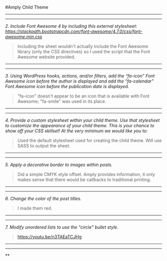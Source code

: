 #Amply Child Theme
___
___
*2. Include Font Awesome 4 by including this external stylesheet: https://stackpath.bootstrapcdn.com/font-awesome/4.7.0/css/font-awesome.min.css*

> Including the sheet wouldn't actually include the Font Awesome library (only the CSS directives) so I used the script that the Font Awesome website provided.
___
___

*3. Using WordPress hooks, actions, and/or filters, add the “fa-icon” Font Awesome icon before the author is displayed and add the “fa-calendar” Font Awesome icon before the publication date is displayed.*

> "fa-icon" doesn't appear to be an icon that is available with Font Awesome; "fa-smile" was used in its place.
___
___

*4. Provide a custom stylesheet within your child theme. Use that stylesheet to customize the appearance of your child theme. This is your chance to show off your CSS skillset! At the very minimum we would like you to:*

> Used the default stylesheet used for creating the child theme. Will use SASS to output the sheet.

___
___

*5. Apply a decorative border to images within posts.*

> Did a simple CMYK style offset. Amply provides information, it only makes sense that there would be callbacks to traditional printing.

___
___

*6. Change the color of the post titles.*

> I made them red.

___
___

*7. Modify unordered lists to use the "circle" bullet style.*

> https://youtu.be/n3TAEaTCJHg

___
___

**

> 


